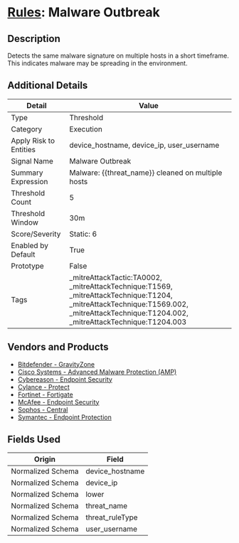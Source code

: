 # [Rules](README.md): Malware Outbreak

## Description
Detects the same malware signature on multiple hosts in a short timeframe. This indicates malware may be spreading in the environment.

## Additional Details
|Detail|Value|
|----|----|
|Type|Threshold|
|Category|Execution|
|Apply Risk to Entities|device_hostname, device_ip, user_username|
|Signal Name|Malware Outbreak|
|Summary Expression|Malware: {{threat_name}} cleaned on multiple hosts|
|Threshold Count|5|
|Threshold Window|30m|
|Score/Severity|Static: 6|
|Enabled by Default|True|
|Prototype|False|
|Tags|_mitreAttackTactic:TA0002, _mitreAttackTechnique:T1569, _mitreAttackTechnique:T1204, _mitreAttackTechnique:T1569.002, _mitreAttackTechnique:T1204.002, _mitreAttackTechnique:T1204.003|
## Vendors and Products
- [Bitdefender - GravityZone](../products/046b3623-69fe-409f-9e80-fd3ebef0654f.md)
- [Cisco Systems - Advanced Malware Protection (AMP)](../products/7eaa4c44-5b7f-4d9e-8c1c-c4105c2b7506.md)
- [Cybereason - Endpoint Security](../products/12d00042-d90d-4055-a171-01a1f635a613.md)
- [Cylance - Protect](../products/60829f4a-7acb-47d1-ad23-8424fcf83dcb.md)
- [Fortinet - Fortigate](../products/c57e2c85-4fc1-4fb7-8fa1-dbc5235231ad.md)
- [McAfee - Endpoint Security](../products/c91067a3-e972-4a73-ac14-75df12d49cc8.md)
- [Sophos - Central](../products/e5a708c9-82be-4df9-8ea0-07cac95abf2a.md)
- [Symantec - Endpoint Protection](../products/eb2f69a8-8d13-447f-9859-1ad0979b4a24.md)


## Fields Used

|Origin|Field|
|----|----|
|Normalized Schema|device_hostname|
|Normalized Schema|device_ip|
|Normalized Schema|lower|
|Normalized Schema|threat_name|
|Normalized Schema|threat_ruleType|
|Normalized Schema|user_username|



